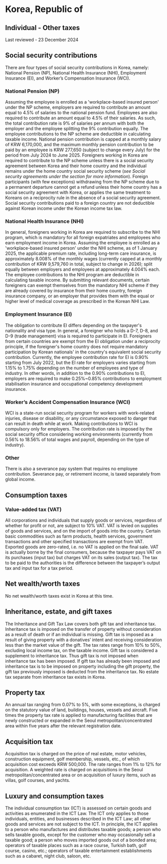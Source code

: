 # Korea, Republic of
## Individual - Other taxes
Last reviewed - 23 December 2024
## Social security contributions 
There are four types of social security contributions in Korea, namely: National Pension (NP), National Health Insurance (NHI), Employment Insurance (EI), and Worker’s Compensation Insurance (WCI).
### National Pension (NP)
Assuming the employee is enrolled as a 'workplace-based insured person' under the NP scheme, employers are required to contribute an amount equal to 4.5% of salaries to the national pension fund. Employees are also required to contribute an amount equal to 4.5% of their salaries. As such, the total contribution rate is 9% of salaries per annum with both the employer and the employee splitting the 9% contribution equally. The employee contributions to the NP scheme are deductible in calculating taxable income.
National pension contribution is capped at a monthly salary of KRW 6,170,000, and the maximum monthly pension contribution to be paid by an employee is KRW 277,650 (subject to change every July) for the period from July 2024 to June 2025.
Foreigners working in Korea are required to contribute to the NP scheme unless there is a social security agreement between Korea and their home country and the individual remains under the home country social security scheme (_see Social security agreements under the section for more information_).
Foreign participants (with few exceptions) withdrawing from the NP scheme due to a permanent departure cannot get a refund unless their home country has a social security agreement with Korea, or applies the same treatment to Koreans on a reciprocity rule in the absence of a social security agreement. Social security contributions paid to a foreign country are not deductible against Korean income under the Korean income tax law.
### **National Health Insurance (NHI)**
In general, foreigners working in Korea are required to subscribe to the NHI program, which is mandatory for all foreign expatriates and employees who earn employment income in Korea.
Assuming the employee is enrolled as a 'workplace-based insured person' under the NHI scheme, as of 1 January 2025, the applicable premium rate, including long-term care insurance, is approximately 8.008% of the monthly wages (currently capped at a monthly contribution of KRW 9,579,760 in total, subject to change in 2026); split equally between employers and employees at approximately 4.004% each. The employee contributions to the NHI program are deductible in calculating taxable income.
By submitting relevant documents, certain foreigners can exempt themselves from the mandatory NHI scheme if they are already covered by insurance from their home country, foreign insurance company, or an employer that provides them with the equal or higher level of medical coverage as prescribed in the Korean NHI Law.
### Employment Insurance (EI) 
The obligation to contribute EI differs depending on the taxpayer's nationality and visa type. In general, a foreigner who holds a D-7, D-8, and D-9 (trade management) visa is required to participate in EI. Foreigners from certain countries are exempt from the EI obligation under a reciprocity principle, if the foreigner's home country does not require mandatory participation by Korean nationals' in the country's equivalent social security contribution.
Currently, the employee contribution rate for EI is 0.90% starting from July 2022, but the EI rate for employers varies starting from 1.15% to 1.75% depending on the number of employees and type of industry. In other words, in addition to the 0.90% contributions to EI, employers are required to make 0.25%~0.85% contributions to employment stabilisation insurance and occupational competency development insurance.
### Worker’s Accident Compensation Insurance (WCI) 
WCI is a state-run social security program for workers with work-related injuries, disease or disability, or any circumstance exposed to danger that can result in death while at work. Making contributions to WCI is compulsory only for employers. The contribution rate is imposed by the social security office considering working environments (currently from 0.56% to 18.56% of total wages and payroll, depending on the type of industry). 
### Other
There is also a severance pay system that requires no employee contribution. Severance pay, or retirement income, is taxed separately from global income.
## Consumption taxes
### Value-added tax (VAT)
All corporations and individuals that supply goods or services, regardless of whether for profit or not, are subject to 10% VAT. VAT is levied on supplies of goods and services, and on the import of goods into the country.
Certain basic commodities such as farm products, health services, government transactions and other specified transactions are exempt from VAT. Exported goods are zero-rated, i.e. no VAT is applied on the final sale.
VAT is actually borne by the final consumers, because the taxpayer pays VAT on its purchases (input tax) but charges VAT on its sales (output tax). The tax to be paid to the authorities is the difference between the taxpayer’s output tax and input tax for a tax period.
## Net wealth/worth taxes
No net wealth/worth taxes exist in Korea at this time.
## Inheritance, estate, and gift taxes
The Inheritance and Gift Tax Law covers both gift tax and inheritance tax. Inheritance tax is imposed on the transfer of property without consideration as a result of death or if an individual is missing. Gift tax is imposed as a result of giving property with a donatives’ intent and receiving consideration less than the market value of the gift. The tax rates range from 10% to 50%, excluding local income tax, on the taxable income.
Gift tax is considered a supplement to inheritance tax. Thus gift tax is not imposed when inheritance tax has been imposed. If gift tax has already been imposed and inheritance tax is to be imposed on property including the gift property, the gift tax previously imposed is deducted from the inheritance tax.
No estate tax separate from inheritance tax exists in Korea.
## Property tax
An annual tax ranging from 0.07% to 5%, with some exceptions, is charged on the statutory value of land, buildings, houses, vessels and aircraft. Five times the property tax rate is applied to manufacturing facilities that are newly constructed or expanded in the Seoul metropolitan/concentrated area within five years after the relevant registration date.
## Acquisition tax
Acquisition tax is charged on the price of real estate, motor vehicles, construction equipment, golf membership, vessels, etc., of which acquisition cost exceeds KRW 500,000. The rate ranges from 1% to 12% for acquisition. A weighted rate is charged on acquisitions in the Seoul metropolitan/concentrated area or on acquisition of luxury items, such as villas, golf courses, and yachts.
## Luxury and consumption taxes
The individual consumption tax (ICT) is assessed on certain goods and activities as enumerated in the ICT Law. The ICT only applies to those individuals, entities, and businesses described in the ICT Law; all other goods and services are not subject to the ICT.
In principle, the ICT applies to a person who manufactures and distributes taxable goods; a person who sells taxable goods, except for the customer who may occasionally sell a taxable good; a person who moves imported goods out of a bonded area; operators of taxable places such as a race course, Turkish bath, golf course, casino, etc.; operators of taxable entertainment establishments such as a cabaret, night club, saloon, etc.
